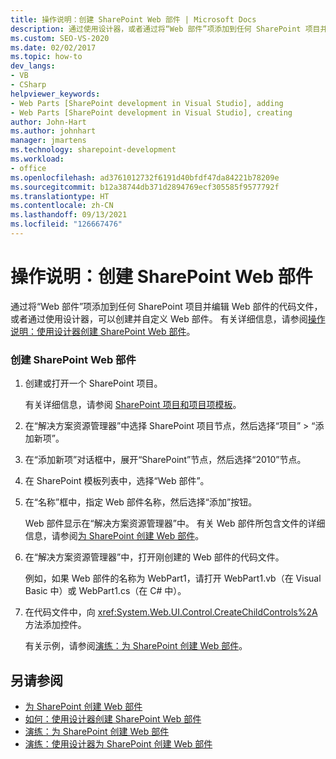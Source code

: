 ```yaml
---
title: 操作说明：创建 SharePoint Web 部件 | Microsoft Docs
description: 通过使用设计器，或者通过将“Web 部件”项添加到任何 SharePoint 项目并编辑 Web 部件的代码文件，创建并自定义 Web 部件。
ms.custom: SEO-VS-2020
ms.date: 02/02/2017
ms.topic: how-to
dev_langs:
- VB
- CSharp
helpviewer_keywords:
- Web Parts [SharePoint development in Visual Studio], adding
- Web Parts [SharePoint development in Visual Studio], creating
author: John-Hart
ms.author: johnhart
manager: jmartens
ms.technology: sharepoint-development
ms.workload:
- office
ms.openlocfilehash: ad3761012732f6191d40bfdf47da84221b78209e
ms.sourcegitcommit: b12a38744db371d2894769ecf305585f9577792f
ms.translationtype: HT
ms.contentlocale: zh-CN
ms.lasthandoff: 09/13/2021
ms.locfileid: "126667476"
---
```

# <a name="how-to-create-a-sharepoint-web-part"></a>操作说明：创建 SharePoint Web 部件
  通过将“Web 部件”项添加到任何 SharePoint 项目并编辑 Web 部件的代码文件，或者通过使用设计器，可以创建并自定义 Web 部件。 有关详细信息，请参阅[操作说明：使用设计器创建 SharePoint Web 部件](../sharepoint/how-to-create-a-sharepoint-web-part-by-using-a-designer.md)。

### <a name="to-create-a-sharepoint-web-part"></a>创建 SharePoint Web 部件

1. 创建或打开一个 SharePoint 项目。

     有关详细信息，请参阅 [SharePoint 项目和项目项模板](../sharepoint/sharepoint-project-and-project-item-templates.md)。

2. 在“解决方案资源管理器”中选择 SharePoint 项目节点，然后选择“项目” > “添加新项”。

3. 在“添加新项”对话框中，展开“SharePoint”节点，然后选择“2010”节点。

4. 在 SharePoint 模板列表中，选择“Web 部件”。

5. 在“名称”框中，指定 Web 部件名称，然后选择“添加”按钮。

     Web 部件显示在“解决方案资源管理器”中。 有关 Web 部件所包含文件的详细信息，请参阅[为 SharePoint 创建 Web 部件](../sharepoint/creating-web-parts-for-sharepoint.md)。

6. 在“解决方案资源管理器”中，打开刚创建的 Web 部件的代码文件。

     例如，如果 Web 部件的名称为 WebPart1，请打开 WebPart1.vb（在 Visual Basic 中）或 WebPart1.cs（在 C# 中）。

7. 在代码文件中，向 <xref:System.Web.UI.Control.CreateChildControls%2A> 方法添加控件。

     有关示例，请参阅[演练：为 SharePoint 创建 Web 部件](../sharepoint/walkthrough-creating-a-web-part-for-sharepoint.md)。

## <a name="see-also"></a>另请参阅
- [为 SharePoint 创建 Web 部件](../sharepoint/creating-web-parts-for-sharepoint.md)
- [如何：使用设计器创建 SharePoint Web 部件](../sharepoint/how-to-create-a-sharepoint-web-part-by-using-a-designer.md)
- [演练：为 SharePoint 创建 Web 部件](../sharepoint/walkthrough-creating-a-web-part-for-sharepoint.md)
- [演练：使用设计器为 SharePoint 创建 Web 部件](../sharepoint/walkthrough-creating-a-web-part-for-sharepoint-by-using-a-designer.md)
